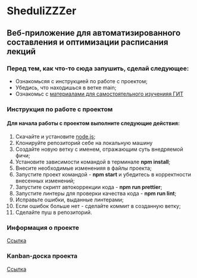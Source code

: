 # SheduliZZZer

## Веб-приложение для автоматизированного составления и оптимизации расписания лекций

### Перед тем, как что-то сюда запушить, сделай следующее:

- Ознакомьсяя с инструкцией по работе с проектом;
- Убедись, что находишься в ветке main;
- Ознакомьс с [материалами для самостоятельного изученияя ГИТ](https://githowto.com/ru)

### Инструкция по работе с проектом

#### Для начала работы с проектом выполните следующие действия:

1. Скачайте и установите [node.js](https://nodejs.org/en/);
2. Клонируйте репозиторий себе на локальную машину
3. Создайте новую ветку с именем, отражающим суть внедряемой фичи;
4. Установите зависимости командой в терминале **npm install**;
5. Внесите необходимые измененияя в файлы проекта;
6. Запустите проект командой - **npm start** и убедитесь в корректности внесенных изменений;
7. Запустите скрипт автокоррекции кода - **npm run prettier**;
8. Запустите линтеры для проверки качества кода - **npm run lint**;
9. Исправьте ошибки, выданные линтерами;
10. Если ошибок больше нет - сделайте коммит в созданную ветку;
11. Сделайте пуш в репозиторий.

### Информация о проекте

[Ссылка](https://github.com/Aspirants-FS-FE/SheduliZZZer/wiki)

### Kanban-доска проекта

[Ссылка](https://github.com/orgs/Aspirants-FS-FE/projects/1)
